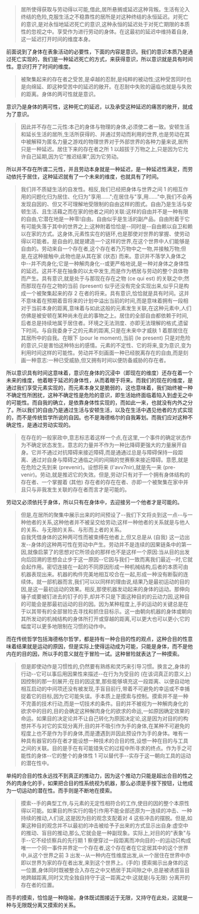 <blockquote data-pid="YkYTyy8N">居所使得获取与劳动得以可能,借此,居所悬搁或延迟这种背叛。生活有沦入终结的危险,克服生活之不稳靠性的居所是对这种终结的永恒延迟。对死亡的意识,是对永恒地延迟死亡的意识,这种永恒的延迟处于对死亡期限的本质性的忽视之中。享受作为进行劳动的身体。在这最初的延迟中维持着自身,这一延迟打开时间的维度本身。</blockquote><p data-pid="EqeKamOe">前面说到了身体在表象活动的必要性，下面的内容是意识。我们的意识本质乃是通过死亡实现的，我们是一种延迟死亡的方式，来获得意识，所以意识就是具有时间性。意识打开了时间的维度。</p><blockquote data-pid="838XZASV">被聚集起来的存在者之受苦,是卓越的忍耐,是纯粹的被动性;这种受苦同时也是向绵延、即这种受苦中的延迟的敞开。在忍耐中失败的逼临也就是与失败的距离。身体的两可性就是意识。</blockquote><p data-pid="0Qkk3okp">意识乃是身体的两可性，这种死亡的延迟，以及承受这种延迟的痛苦的敞开，就成为了意识。</p><blockquote data-pid="OwR5HnT8">因此并不存在二元性:本己的身体与物理的身体,必须使二者一致。安顿生活和延长生活的居所,生活所获得的、并通过劳动而利用的世界,也是劳动在其中被解释为匿名力量之游戏的物理世界对于外部世界的各种力量来说,居所只是一种延迟。居住下来的存在者之所 1 以超拔于万物之上,只是因为它允许自己延期,因为它"推迟结果",因为它劳动。</blockquote><p data-pid="GoWDm3qD">所以并不存在所谓二元性，并且劳动本身就是一种延迟，是一种延迟性满足，而劳动依托于居住，这种延迟就有了一个未来的维度，也就具有了时间。</p><blockquote data-pid="jiM-Z7hz">我们并不质疑生活的自发性。相反,我们已经把身体与世界之间 1 的相互作用的问题化归为居住、化归为"享用......";在居住与"享,用......"中,我们不会再发现自因的、但又不可理解地受限制的自由这样的图式。自由乃是生活与安顿生活、且生活藉之而在家的他者之间的关联:这样的自由并不是一种有限的自由,它潜在地是一种零!自由。自由似乎是生活的副产品。自由附着于它有可能失落于其中的世界之上;这种附着恰恰是--同时是--自由赖以自卫和赖以在家的方式。这身体,元素性实在的链环,也是那使对世界的掌握、使劳动得以可能者。是自由的,就是建造一个这样的世界,在这个世界中人们能够是自由的。劳动来自一个存在者,这个存在者乃万物中之一物,并接触万物;但是,在这种接触中,此物也是从其在家 (状态) 而来。意识并不落学入身体之中--并不肉身化;它是一种解肉身化--或更严格地说,是一种对身体之身体性的延迟。这并不是在抽象的以太中发生,而是作为栖居与劳动的整个具体物而产生。具有意识,就是处于与那现在存在之物 (ce qui est) 的关联之中;然而那现在存在之物的当前 (lpresent) 似乎还没有完全实现出来,似乎只是构成一个被聚集起来的存 2 在者的将来。具有意识,恰恰就是具有时间。这并不意味着在预期着音将来的计划中溢出当前的时间,而是意味着拥有一段相对于当前本身的距离,意味着与如此这般的元素发生关联,在这种元素中,人们仿佛是被安顿在某种尚未在此的事物之上。居住的全部自由都依赖于时间,后者总是持续地属于居住者。环境之无法测度、亦即无法理解的格式,遗留下时间。与自我委身于之的元素的距离,只是在未来中才威肤 1 着那居住在其居所中的自我。在眼下 (pour le moment),当前 (le present) 只是对危险的意识,只是害怕这种特出的感情。元素的不定性、它的将来,变为意识,变为利用时间这样的可能性。劳动并不刻画面一种已经脱离存在的自由,而是刻画一种意志:一种已受威胁,但又拥有时间以便防备威胁的存在者。</blockquote><p data-pid="QIUkIgSp">所以意识具有时间这意味着，意识在身体的沉浸中（即现在的维度）还存在着一个未来的维度，他着眼于延迟的身体性，从而着眼于将来。而我们的现在的维度，是通过我们享受元素实现的，而元素本身又是脆弱的，这也意味着，我们始终被一种不确定性所困扰，这种不确定性是危险的意识，即生活始终面临着陷入到虚无之中的可能性。而自我的确立，是依靠身体性实现的，而如此一来，也就没有内外之分了。所以我们的自由乃是通过生活与安顿生活，以及在生活中遇见他者的方式实现的，而不是传统哲学所说的自因。也不是海德格尔的自我筹划。而我们应对这种不确定性，是通过劳动实现的。</p><blockquote data-pid="JzPatMOv">在存在的一般家政中,意志标志着这样一个点,在这里,一个事件的确定状态作为不确定状态发生。意志的力量并不作为一种比降碍更强大的力量展开自身。它并不通过对抗障碍来接近障碍,而是通通过总是与障碍保持一段距离、通过对自身与障碍之通临之间的间隔的觉赛察来接近障碍。意愿,就是在危险之先到来 (prevenir)。设想将来 (I'avv7nir),就是先一来 (pre-venir)。劳动,就是推迟它的失效。但是,劳动!只有对于一个拥有身体结构的存在者、一个掌握着 (其他) 存在者的存在在者、亦即一个被聚集在家中并且只与非我发生关联的存在者而言才是可能的。</blockquote><p data-pid="a6m1yCbD">劳动又必须依托于身体，所以只有在身体中，去迎接另一个他者才是可能的。</p><blockquote data-pid="SwN_3BoG">但是,在居所的聚集中展示出来的时间预设了--我们下文将炎到这一点--与一种他者的关系,这种他者并不被呈交给劳动;这样一种他者的关系就是与他人的关系、与无限的关系、与形而上者的关系。<br>自我凭借身体的这种两可性而被束缚在他者上,但又总是从 (自我) 这一边出发--身体的这种两可性在劳动中产生。劳动并不是连续的因果链条中的第一因,就像启蒙了的思想对它所领会的那样也不是这样一个原因:当从目的出发向后回溯的思想会止步于这一原因--它因与我们一致而离我们最近--时,它就会起作用。密切连接在一起的不同原因形成一种机械结构,后者的本质可由机器表现出来。机器的构件完美地相互咬合在一起,形成一种没有断裂的连续体。就一部机器而言,我们可以以同样的理由说,结果乃是最初运动的目的因,是这一最初运动的效果。相反,那使机器发动起来的身体的运动。那伸向锤子或要被钉进去的钉子的手,却并不只是下面这种目的的云动力因,这种目的可能会是那最初运动的目的因。因为某种程度上,手的运动的关键总是在于以其带有的全部冒险去寻找和抓住目标示。这一由朝向机器的身体或朝向其所发动的机械结构的身体所打开或穿越的距离,可以更大也可以更小;它的幅度可以更多地限制在习惯的动作中。</blockquote><p data-pid="cWWQOFQr">而在传统哲学包括海德格尔哲学，都是持有一种合目的性的观点，这种合目的性意味着结果就是运动的原因，但是实际上使得运动成为可能，只能是身体，而不是他内在的目的因，所以手的意义就在于冒险一试。这种冒险就表达了一种摸索。</p><blockquote data-pid="N4tE8vzu">但是即使动作是习惯性的,仍然要有熟练和灵巧来引导习惯。换言之,身体的行动--它可以事后用因果性来描述--在行为为受目的 (在该词真正的意义上) 因控制的那一刻展开;在目的因这里,那些能够填充这一段距离、以便自动地相互启动的中间项还没有被发现,手盲目前行,带着不可避免的幸运或不幸捕捉着它的目标,因为它可能失误。手本质上是摸索与控制。摸索并不是一种不完善的技术行动,而是一切技术的条件。目的并不被视为一种解肉身化的欲求中的目的,目的会确定这种解肉身化的欲求的命运,一如原因确定效果的命运。如果目的决定论并不让自己转化为原因决定论,这是因为对目的的构想并不与对它的实现分离开;目的并不吸引作为手的身体,在某种不可避免的程度上也不是作为手的身体,而是遭遇到并因此预设作为手的身体。唯有一种具有器官的存在者才能设想一种技术的合目的性,设想一种在目的与工具之间的关联。目的是手在有可能错失它的过程中所寻求的终点。作为手之可能性的身体--它的整个的身体性 1 可以替代手--实存于这一朝向工具的运动的潜在性中。</blockquote><p data-pid="cLl1oPBV">单纯的合目的性永远找不到真正的推动力，因为这个推动力只能是超出合目的性之外的肉身化的手，如果把合目的性系统视为机器，那么必须是手按下按钮，让他成为一切运动的潜在性。而手则是不断地在摸索。</p><blockquote data-pid="B9pIk9FH">摸索--手的典型工作,与元素的无定性相符合的工作,使目的因的整个本原性得以可能。如果目的所实行的吸引作用不能全部还原为一连续的冲击、一种持续的推动,人们说,这是因为目的观念支配着对 4 这些冲击的摆脱。但是,如果这种目的观念并不以最初的冲击被给予子出来的方式显示出自身:虚空中的推动、盲目的推动,那么,它就会是一种副现象。实际上,对目的的"表象"与手--它不经侦察兵的先行期 1 察便穿过一段距离而冲向目的--的运动只构成唯一一个同一事件并界定一个存在者,这个存在者在它定居其中的这个世界中,从这个世界之前 3 出发--从一种内在性维度出发,从一个居住在世界中亦即以世界为家的存在者出发,来到这个世界上。(手的) 摸索揭示出身体的这一位置,身体同时既被整合入存在之中又栖居于其间隙之中,总是被诱惑盲目地跨越距离,同时又完全独自持守于这一距离之中:这就是(与无限) 分离开的存在者的位置。</blockquote><p data-pid="BjC_0SZw">而手的摸索，恰恰是一种隐喻，身体既试图接近于无限，又持守在此处，这就是一种与无限既分离又摸索的关系。</p><p></p>